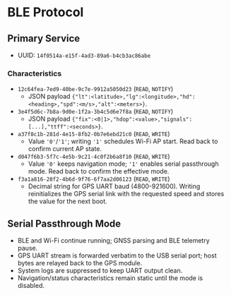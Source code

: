 # BLE Protocol

## Primary Service
- UUID: `14f0514a-e15f-4ad3-89a6-b4cb3ac86abe`

### Characteristics
- `12c64fea-7ed9-40be-9c7e-9912a5050d23` (`READ`, `NOTIFY`)
  - JSON payload `{"lt":<latitude>,"lg":<longitude>,"hd":<heading>,"spd":<m/s>,"alt":<meters>}`.
- `3e4f5d6c-7b8a-9d0e-1f2a-3b4c5d6e7f8a` (`READ`, `NOTIFY`)
  - JSON payload `{"fix":<0|1>,"hdop":<value>,"signals":[...],"ttff":<seconds>}`.
- `a37f8c1b-281d-4e15-8fb2-0b7e6ebd21c0` (`READ`, `WRITE`)
  - Value `'0'`/`'1'`; writing `'1'` schedules Wi-Fi AP start. Read back to confirm current AP state.
- `d047f6b3-5f7c-4e5b-9c21-4c0f2b6a8f10` (`READ`, `WRITE`)
  - Value `'0'` keeps navigation mode; `'1'` enables serial passthrough mode. Read back to confirm the effective mode.
- `f3a1a816-28f2-4b6d-9f76-6f7aa2d06123` (`READ`, `WRITE`)
  - Decimal string for GPS UART baud (4800-921600). Writing reinitializes the GPS serial link with the requested speed and stores the value for the next boot.

## Serial Passthrough Mode
- BLE and Wi-Fi continue running; GNSS parsing and BLE telemetry pause.
- GPS UART stream is forwarded verbatim to the USB serial port; host bytes are relayed back to the GPS module.
- System logs are suppressed to keep UART output clean.
- Navigation/status characteristics remain static until the mode is disabled.
